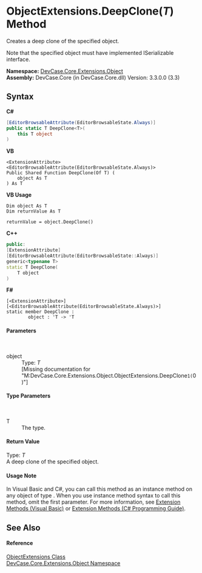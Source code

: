 # ObjectExtensions.DeepClone(*T*) Method 
 

Creates a deep clone of the specified object. 

 Note that the specified object must have implemented ISerializable interface.

**Namespace:**&nbsp;<a href="N_DevCase_Core_Extensions_Object">DevCase.Core.Extensions.Object</a><br />**Assembly:**&nbsp;DevCase.Core (in DevCase.Core.dll) Version: 3.3.0.0 (3.3)

## Syntax

**C#**<br />
``` C#
[EditorBrowsableAttribute(EditorBrowsableState.Always)]
public static T DeepClone<T>(
	this T object
)

```

**VB**<br />
``` VB
<ExtensionAttribute>
<EditorBrowsableAttribute(EditorBrowsableState.Always)>
Public Shared Function DeepClone(Of T) ( 
	object As T
) As T
```

**VB Usage**<br />
``` VB Usage
Dim object As T
Dim returnValue As T

returnValue = object.DeepClone()
```

**C++**<br />
``` C++
public:
[ExtensionAttribute]
[EditorBrowsableAttribute(EditorBrowsableState::Always)]
generic<typename T>
static T DeepClone(
	T object
)
```

**F#**<br />
``` F#
[<ExtensionAttribute>]
[<EditorBrowsableAttribute(EditorBrowsableState.Always)>]
static member DeepClone : 
        object : 'T -> 'T 

```


#### Parameters
&nbsp;<dl><dt>object</dt><dd>Type: *T*<br />\[Missing <param name="object"/> documentation for "M:DevCase.Core.Extensions.Object.ObjectExtensions.DeepClone``1(``0)"\]</dd></dl>

#### Type Parameters
&nbsp;<dl><dt>T</dt><dd>The type.</dd></dl>

#### Return Value
Type: *T*<br />A deep clone of the specified object.

#### Usage Note
In Visual Basic and C#, you can call this method as an instance method on any object of type . When you use instance method syntax to call this method, omit the first parameter. For more information, see <a href="https://docs.microsoft.com/dotnet/visual-basic/programming-guide/language-features/procedures/extension-methods">Extension Methods (Visual Basic)</a> or <a href="https://docs.microsoft.com/dotnet/csharp/programming-guide/classes-and-structs/extension-methods">Extension Methods (C# Programming Guide)</a>.

## See Also


#### Reference
<a href="T_DevCase_Core_Extensions_Object_ObjectExtensions">ObjectExtensions Class</a><br /><a href="N_DevCase_Core_Extensions_Object">DevCase.Core.Extensions.Object Namespace</a><br />